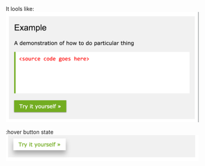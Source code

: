 It lools like:
![](https://raw.githubusercontent.com/AlexKVal/w3schools-example-pod/master/result.png)

:hover button state
![](https://raw.githubusercontent.com/AlexKVal/w3schools-example-pod/master/hover.png)
